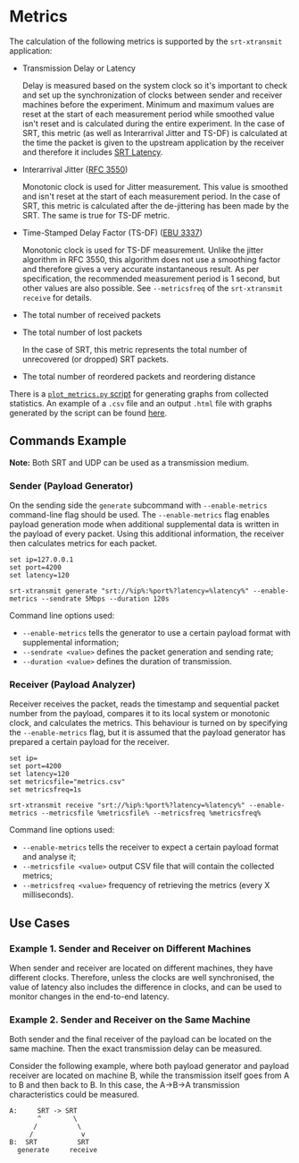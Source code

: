 # Metrics

The calculation of the following metrics is supported by the `srt-xtransmit` application:

- Transmission Delay or Latency

  Delay is measured based on the system clock so it's important to check and set up the synchronization of clocks between sender and receiver machines before the experiment.
  Minimum and maximum values are reset at the start of each measurement period while smoothed value isn't reset and is calculated during the entire experiment.
  In the case of SRT, this metric (as well as Interarrival Jitter and TS-DF) is calculated at the time the packet is given to the upstream application by the receiver and therefore it includes [SRT Latency](https://srtlab.github.io/srt-cookbook/protocol/tsbpd/latency/).

- Interarrival Jitter ([RFC 3550](https://datatracker.ietf.org/doc/html/rfc3550))

  Monotonic clock is used for Jitter measurement. This value is smoothed and isn't reset at the start of each measurement period.
  In the case of SRT, this metric is calculated after the de-jittering has been made by the SRT. The same is true for TS-DF metric.

- Time-Stamped Delay Factor (TS-DF) ([EBU 3337](https://tech.ebu.ch/publications/tech3337))

  Monotonic clock is used for TS-DF measurement. Unlike the jitter algorithm in RFC 3550, this algorithm does not use a smoothing factor and therefore gives a very accurate instantaneous result. As per specification, the recommended measurement period is 1 second, but other values are also possible. See `--metricsfreq` of the `srt-xtransmit receive` for details.

- The total number of received packets

- The total number of lost packets

  In the case of SRT, this metric represents the total number of unrecovered (or dropped) SRT packets.

- The total number of reordered packets and reordering distance

There is a [`plot_metrics.py` script](../scripts/plot_metrics.py) for generating graphs from collected statistics. An example of a `.csv` file and an output `.html` file  with graphs generated by the script can be found [here](../scripts/output_example).

## Commands Example

**Note:** Both SRT and UDP can be used as a transmission medium.

### Sender (Payload Generator)

On the sending side the `generate` subcommand with `--enable-metrics` command-line flag should be used. The `--enable-metrics` flag enables payload generation mode when additional supplemental data is written in the payload of every packet. Using this additional information, the receiver then calculates metrics for each packet.

```shell
set ip=127.0.0.1
set port=4200
set latency=120

srt-xtransmit generate "srt://%ip%:%port%?latency=%latency%" --enable-metrics --sendrate 5Mbps --duration 120s
```

Command line options used:

- `--enable-metrics` tells the generator to use a certain payload format with supplemental information;
- `--sendrate <value>` defines the packet generation and sending rate;
- `--duration <value>` defines the duration of transmission.

### Receiver (Payload Analyzer)

Receiver receives the packet, reads the timestamp and sequential packet number from the payload, compares it to its local system or monotonic clock, and calculates the metrics. This behaviour is turned on by specifying the `--enable-metrics` flag, but it is assumed that the payload generator has prepared a certain payload for the receiver.

```shell
set ip=
set port=4200
set latency=120
set metricsfile="metrics.csv"
set metricsfreq=1s

srt-xtransmit receive "srt://%ip%:%port%?latency=%latency%" --enable-metrics --metricsfile %metricsfile% --metricsfreq %metricsfreq%
```

Command line options used:

- `--enable-metrics` tells the receiver to expect a certain payload format and analyse it;
- `--metricsfile <value>` output CSV file that will contain the collected metrics;
- `--metricsfreq <value>` frequency of retrieving the metrics (every X milliseconds).

## Use Cases

### Example 1. Sender and Receiver on Different Machines

When sender and receiver are located on different machines, they have different clocks. Therefore, unless the clocks are well synchronised, the value of latency also includes the difference in clocks, and can be used to monitor changes in the end-to-end latency.

### Example 2. Sender and Receiver on the Same Machine

Both sender and the final receiver of the payload can be located on the same machine. Then the exact transmission delay can be measured.

Consider the following example, where both payload generator and payload receiver are located on machine B, while the transmission itself goes from A to B and then back to B. In this case, the A->B->A transmission characteristics could be measured.

```
A:     SRT -> SRT
       ^        \
      /          \
     /            v
B:  SRT          SRT
  generate     receive
```
